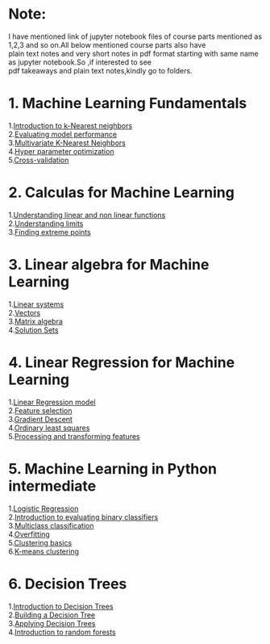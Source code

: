 # Note:
 I have mentioned link of jupyter notebook files of course parts mentioned as 1,2,3 and so on.All below mentioned course parts also have</br>
 plain text notes and very short notes in pdf format starting with same name as jupyter notebook.So ,if interested to see</br> 
 pdf takeaways and plain text notes,kindly go to folders.

# 1. Machine Learning Fundamentals

1.[Introduction to k-Nearest neighbors](https://github.com/AnshuTrivedi/Data-Scientist-In-Python/blob/master/Step%206_Machine%20learning%20introduction/1.Machine%20learning%20fundamentals/1.Introduction%20to%20K-Nearest%20Neighbors.ipynb)</br>
2.[Evaluating model performance](https://github.com/AnshuTrivedi/Data-Scientist-In-Python/blob/master/Step%206_Machine%20learning%20introduction/1.Machine%20learning%20fundamentals/2.Evaluating%20Model%20Performance.ipynb)</br>
3.[Multivariate K-Nearest Neighbors](https://github.com/AnshuTrivedi/Data-Scientist-In-Python/blob/master/Step%206_Machine%20learning%20introduction/1.Machine%20learning%20fundamentals/3.Multivariate%20K-Nearest%20Neighbors.ipynb)</br>
4.[Hyper parameter optimization](https://github.com/AnshuTrivedi/Data-Scientist-In-Python/blob/master/Step%206_Machine%20learning%20introduction/1.Machine%20learning%20fundamentals/4.Hyperparameter%20Optimization.ipynb)</br>
5.[Cross-validation](https://github.com/AnshuTrivedi/Data-Scientist-In-Python/blob/master/Step%206_Machine%20learning%20introduction/1.Machine%20learning%20fundamentals/5.Cross%20Validation.ipynb)</br>

# 2. Calculas for Machine Learning

1.[Understanding linear and non linear functions](https://github.com/AnshuTrivedi/Data-Scientist-In-Python/blob/master/Step%206_Machine%20learning%20introduction/2.Calculas%20for%20machine%20learning/1.Understanding%20Linear%20and%20Nonlinear%20Functions.ipynb)</br>
2.[Understanding limits](https://github.com/AnshuTrivedi/Data-Scientist-In-Python/blob/master/Step%206_Machine%20learning%20introduction/2.Calculas%20for%20machine%20learning/2.Understanding%20Limits.ipynb)</br>
3.[Finding extreme points](https://github.com/AnshuTrivedi/Data-Scientist-In-Python/blob/master/Step%206_Machine%20learning%20introduction/2.Calculas%20for%20machine%20learning/3.Finding%20Extreme%20Points.ipynb)</br>

# 3. Linear algebra for Machine Learning

1.[Linear systems](https://github.com/AnshuTrivedi/Data-Scientist-In-Python/blob/master/Step%206_Machine%20learning%20introduction/3.Linear%20algebra%20for%20machine%20learning/1.Linear%20Systems.ipynb)</br>
2.[Vectors](https://github.com/AnshuTrivedi/Data-Scientist-In-Python/blob/master/Step%206_Machine%20learning%20introduction/3.Linear%20algebra%20for%20machine%20learning/1.Linear%20Systems.ipynb)</br>
3.[Matrix algebra](https://github.com/AnshuTrivedi/Data-Scientist-In-Python/blob/master/Step%206_Machine%20learning%20introduction/3.Linear%20algebra%20for%20machine%20learning/3.Matrix%20Algebra.ipynb)</br>
4.[Solution Sets](https://github.com/AnshuTrivedi/Data-Scientist-In-Python/blob/master/Step%206_Machine%20learning%20introduction/3.Linear%20algebra%20for%20machine%20learning/4.Solution%20Sets.ipynb)</br>

# 4. Linear Regression for Machine Learning

1.[Linear Regression model](https://github.com/AnshuTrivedi/Data-Scientist-In-Python/blob/master/Step%206_Machine%20learning%20introduction/4.Linear%20regression%20for%20machine%20learning/1.The%20Linear%20Regression%20Model.ipynb)</br>
2.[Feature selection](https://github.com/AnshuTrivedi/Data-Scientist-In-Python/blob/master/Step%206_Machine%20learning%20introduction/4.Linear%20regression%20for%20machine%20learning/2.Feature%20Selection.ipynb)</br>
3.[Gradient Descent](https://github.com/AnshuTrivedi/Data-Scientist-In-Python/blob/master/Step%206_Machine%20learning%20introduction/4.Linear%20regression%20for%20machine%20learning/3.Gradient%20Descent.ipynb)</br>
4.[Ordinary least squares](https://github.com/AnshuTrivedi/Data-Scientist-In-Python/blob/master/Step%206_Machine%20learning%20introduction/4.Linear%20regression%20for%20machine%20learning/4.Ordinary%20Least%20Squares.ipynb)</br>
5.[Processing and transforming features](https://github.com/AnshuTrivedi/Data-Scientist-In-Python/blob/master/Step%206_Machine%20learning%20introduction/4.Linear%20regression%20for%20machine%20learning/5.Processing%20And%20Transforming%20Features.ipynb)</br>

# 5. Machine Learning in Python intermediate

1.[Logistic Regression](https://github.com/AnshuTrivedi/Data-Scientist-In-Python/blob/master/Step%206_Machine%20learning%20introduction/5.Machine%20learning%20in%20python_Intermediate/1.Logistic%20regression.ipynb)</br>
2.[Introduction to evaluating binary classifiers](https://github.com/AnshuTrivedi/Data-Scientist-In-Python/blob/master/Step%206_Machine%20learning%20introduction/5.Machine%20learning%20in%20python_Intermediate/2.Introduction%20to%20evaluating%20binary%20classifiers.ipynb)</br>
3.[Multiclass classification](https://github.com/AnshuTrivedi/Data-Scientist-In-Python/blob/master/Step%206_Machine%20learning%20introduction/5.Machine%20learning%20in%20python_Intermediate/3.Multiclass%20classification.ipynb)</br>
4.[Overfitting](https://github.com/AnshuTrivedi/Data-Scientist-In-Python/blob/master/Step%206_Machine%20learning%20introduction/5.Machine%20learning%20in%20python_Intermediate/4.Overfitting.ipynb)</br>
5.[Clustering basics](https://github.com/AnshuTrivedi/Data-Scientist-In-Python/blob/master/Step%206_Machine%20learning%20introduction/5.Machine%20learning%20in%20python_Intermediate/5.Clustering%20basics.ipynb)</br>
6.[K-means clustering](https://github.com/AnshuTrivedi/Data-Scientist-In-Python/blob/master/Step%206_Machine%20learning%20introduction/5.Machine%20learning%20in%20python_Intermediate/6.K-means%20clustering.ipynb)</br>

# 6. Decision Trees

1.[Introduction to Decision Trees](https://github.com/AnshuTrivedi/Data-Scientist-In-Python/blob/master/Step%206_Machine%20learning%20introduction/6.Decision%20trees/1.Introduction%20to%20Decision%20Trees.ipynb)</br>
2.[Building a Decision Tree](https://github.com/AnshuTrivedi/Data-Scientist-In-Python/blob/master/Step%206_Machine%20learning%20introduction/6.Decision%20trees/2.Building%20a%20Decision%20Tree.ipynb)</br>
3.[Applying Decision Trees](https://github.com/AnshuTrivedi/Data-Scientist-In-Python/blob/master/Step%206_Machine%20learning%20introduction/6.Decision%20trees/3.Applying%20Decision%20Trees.ipynb)</br>
4.[Introduction to random forests](https://github.com/AnshuTrivedi/Data-Scientist-In-Python/blob/master/Step%206_Machine%20learning%20introduction/6.Decision%20trees/4.Introduction%20to%20Random%20Forests.ipynb)</br>
